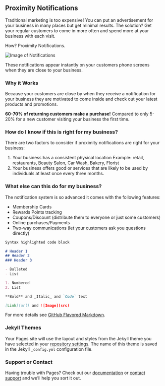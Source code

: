 ## Proximity Notifications

Traditional marketing is too expensive! You can put an advertisement for your business in many places but get minimal results. The solution? Get your regular customers to come in more often and spend more at your business with each visit.

How? Proximity Notifications. 

![Image of Notifications](https://i.imgur.com/bz3rgDK.png)

These notifications appear instantly on your customers phone screens when they are close to your business.

### Why it Works

Because your customers are close by when they receive a notification for your business they are motivated to come inside and check out your latest products and promotions. 

**60-70% of returning customers make a purchase!** Compared to only 5-20% for a new customer visiting your business the first time.

### How do I know if this is right for my business?

There are two factors to consider if proximity notifications are right for your business:

1. Your business has a consistent physical location Example: retail, restaurants, Beauty Salon, Car Wash, Bakery, Florist
2. Your business offers good or services that are likely to be used by individuals at least once every three months.

### What else can this do for my business?

The notification system is so advanced it comes with the following features:
- Membership Cards
- Rewards Points tracking
- Coupons/Discount (distribute them to everyone or just some customers)
- Online purchases/Payments
- Two-way communications (let your customers ask you questions directly)

```markdown
Syntax highlighted code block

# Header 1
## Header 2
### Header 3

- Bulleted
- List

1. Numbered
2. List

**Bold** and _Italic_ and `Code` text

[Link](url) and ![Image](src)
```

For more details see [GitHub Flavored Markdown](https://guides.github.com/features/mastering-markdown/).

### Jekyll Themes

Your Pages site will use the layout and styles from the Jekyll theme you have selected in your [repository settings](https://github.com/danielrepflux/Repflux/settings). The name of this theme is saved in the Jekyll `_config.yml` configuration file.

### Support or Contact

Having trouble with Pages? Check out our [documentation](https://help.github.com/categories/github-pages-basics/) or [contact support](https://github.com/contact) and we’ll help you sort it out.
